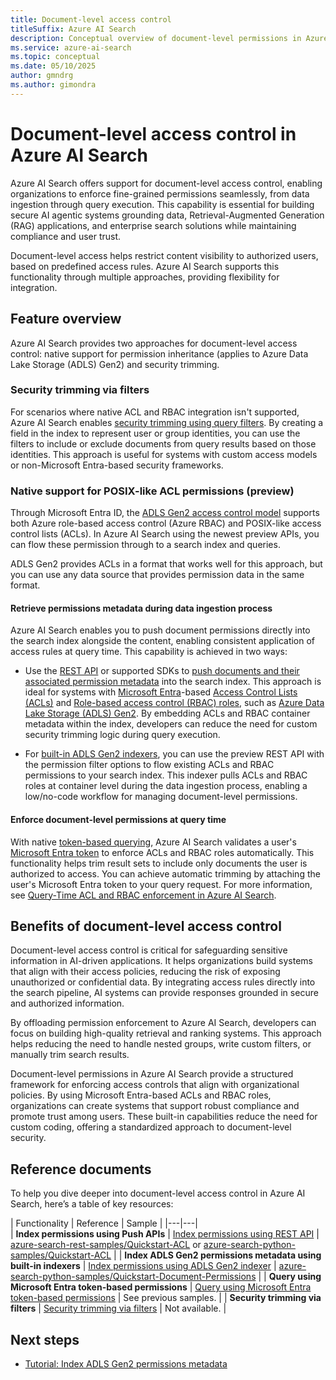 ```yaml
---  
title: Document-level access control    
titleSuffix: Azure AI Search    
description: Conceptual overview of document-level permissions in Azure AI Search.    
ms.service: azure-ai-search    
ms.topic: conceptual    
ms.date: 05/10/2025    
author: gmndrg    
ms.author: gimondra    
---  
```

  
# Document-level access control in Azure AI Search  
  
Azure AI Search offers support for document-level access control, enabling organizations to enforce fine-grained permissions seamlessly, from data ingestion through query execution. This capability is essential for building secure AI agentic systems grounding data, Retrieval-Augmented Generation (RAG) applications, and enterprise search solutions while maintaining compliance and user trust.  
  
Document-level access helps restrict content visibility to authorized users, based on predefined access rules. Azure AI Search supports this functionality through multiple approaches, providing flexibility for integration. 
  
## Feature overview
  
Azure AI Search provides two approaches for document-level access control: native support for permission inheritance (applies to Azure Data Lake Storage (ADLS) Gen2) and security trimming.

### Security trimming via filters  

For scenarios where native ACL and RBAC integration isn't supported, Azure AI Search enables [security trimming using query filters](search-security-trimming-for-azure-search.md). By creating a field in the index to represent user or group identities, you can use the filters to include or exclude documents from query results based on those identities. This approach is useful for systems with custom access models or non-Microsoft Entra-based security frameworks.

### Native support for POSIX-like ACL permissions (preview)

Through Microsoft Entra ID, the [ADLS Gen2 access control model](/azure/storage/blobs/data-lake-storage-access-control-model) supports both Azure role-based access control (Azure RBAC) and POSIX-like access control lists (ACLs). In Azure AI Search using the newest preview APIs, you can flow these permission through to a search index and queries. 

ADLS Gen2 provides ACLs in a format that works well for this approach, but you can use any data source that provides permission data in the same format.
  
#### Retrieve permissions metadata during data ingestion process

Azure AI Search enables you to push document permissions directly into the search index alongside the content, enabling consistent application of access rules at query time. This capability is achieved in two ways:  
  
- Use the [REST API](/rest/api/searchservice/operation-groups) or supported SDKs to [push documents and their associated permission metadata](search-index-access-control-lists-and-rbac-push-api.md) into the search index. This approach is ideal for systems with [Microsoft Entra](/Entra/fundamentals/what-is-Entra)-based [Access Control Lists (ACLs)](/azure/storage/blobs/data-lake-storage-access-control) and [Role-based access control (RBAC) roles](/azure/role-based-access-control/overview), such as [Azure Data Lake Storage (ADLS) Gen2](/azure/storage/blobs/data-lake-storage-introduction). By embedding ACLs and RBAC container metadata within the index, developers can reduce the need for custom security trimming logic during query execution.

- For [built-in ADLS Gen2 indexers](search-indexer-access-control-lists-and-role-based-access.md), you can use the preview REST API with the permission filter options to flow existing ACLs and RBAC permissions to your search index. This indexer pulls ACLs and RBAC roles at container level during the data ingestion process, enabling a low/no-code workflow for managing document-level permissions.  
  
#### Enforce document-level permissions at query time

With native [token-based querying](https://aka.ms/azs-query-preserving-permissions), Azure AI Search validates a user's [Microsoft Entra token](/Entra/identity/devices/concept-tokens-microsoft-Entra-id) to enforce ACLs and RBAC roles automatically. This functionality helps trim result sets to include only documents the user is authorized to access. You can achieve automatic trimming by attaching the user's Microsoft Entra token to your query request. For more information, see [Query-Time ACL and RBAC enforcement in Azure AI Search](search-query-access-control-rbac-enforcement.md).

## Benefits of document-level access control  
  
Document-level access control is critical for safeguarding sensitive information in AI-driven applications. It helps organizations build systems that align with their access policies, reducing the risk of exposing unauthorized or confidential data. By integrating access rules directly into the search pipeline, AI systems can provide responses grounded in secure and authorized information.  

By offloading permission enforcement to Azure AI Search, developers can focus on building high-quality retrieval and ranking systems. This approach helps reducing the need to handle nested groups, write custom filters, or manually trim search results.  

Document-level permissions in Azure AI Search provide a structured framework for enforcing access controls that align with organizational policies. By using Microsoft Entra-based ACLs and RBAC roles, organizations can create systems that support robust compliance and promote trust among users. These built-in capabilities reduce the need for custom coding, offering a standardized approach to document-level security.  

## Reference documents  
  
To help you dive deeper into document-level access control in Azure AI Search, here’s a table of key resources:  
  
| Functionality                                   | Reference |  Sample |
|---|---|  
| **Index permissions using Push APIs**           | [Index permissions using REST API](search-index-access-control-lists-and-rbac-push-api.md)  |  [azure-search-rest-samples/Quickstart-ACL](https://github.com/Azure-Samples/azure-search-rest-samples-pr/tree/main/Quickstart-ACL) or [azure-search-python-samples/Quickstart-ACL](https://github.com/Azure-Samples/azure-search-python-samples-pr/blob/main/Quickstart-ACL) |
| **Index ADLS Gen2 permissions metadata using built-in indexers** | [Index permissions using ADLS Gen2 indexer](search-indexer-access-control-lists-and-role-based-access.md) |   [azure-search-python-samples/Quickstart-Document-Permissions](https://github.com/Azure-Samples/azure-search-python-samples/blob/main/Quickstart-Document-Permissions) |
| **Query using Microsoft Entra token-based permissions** | [Query using Microsoft Entra token-based permissions](https://aka.ms/azs-query-preserving-permissions) | See previous samples. |
| **Security trimming via filters**              | [Security trimming via filters](search-security-trimming-for-azure-search.md)               |  Not available. |
  
## Next steps  
  
- [Tutorial: Index ADLS Gen2 permissions metadata](tutorial-adls-gen2-indexer-acls.md)  
